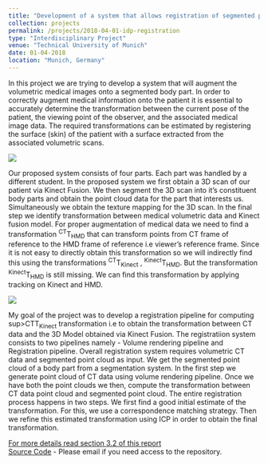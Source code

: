 ```yaml
---
title: "Development of a system that allows registration of segmented point cloud to patient CT data and provide augmentations"
collection: projects
permalink: /projects/2018-04-01-idp-registration
type: "Interdisciplinary Project"
venue: "Technical University of Munich"
date: 01-04-2018
location: "Munich, Germany"
---
```



In this project we are trying to develop a system that will augment the volumetric medical images onto a segmented body part. In order to correctly augment medical information onto the patient it is essential to accurately determine the transformation between the current pose of the patient, the viewing point of the observer, and the associated medical image data. The required transformations can be estimated by registering the surface (skin) of the patient with a surface extracted from the associated volumetric scans.

![](https://dugarsumit.github.io/images/idp-overall-flow.png)

Our proposed system consists of four parts. Each part was handled by a different student. In the proposed system we first obtain a 3D scan of our patient via Kinect Fusion. We then segment the 3D scan into it’s constituent body parts and obtain the point cloud data for the part that interests us. Simultaneously we obtain the texture mapping for the 3D scan. In the final step we identify transformation between medical volumetric data and Kinect fusion model. For proper augmentation of medical data we need to find a transformation <sup>CT</sup>T<sub>HMD</sub> that can transform points from CT frame of reference to the HMD frame of reference i.e viewer’s reference frame. Since it is not easy to directly obtain this transformation so we will indirectly find this using the transformations <sup>CT</sup>T<sub>Kinect</sub> , <sup>Kinect</sup>T<sub>HMD</sub>.  But the transformation
<sup>Kinect</sup>T<sub>HMD</sub> is still missing. We can find this transformation by applying tracking
on Kinect and HMD.

![](https://dugarsumit.github.io/images/idp-registration-flow.png)

My goal of the project was to develop a registration pipeline for computing sup>CT</sup>T<sub>Kinect</sub> transformation i.e to obtain the transformation between CT data and the 3D Model obtained via Kinect Fusion. The registratiion system consists to two pipelines namely - Volume rendering pipeline and Registration pipeline. Overall registration system requires volumetric CT data and segmented point cloud as input. We get the segmented point cloud of a body part from a segmentation system. In the first step we generate point cloud of CT data using volume rendering pipeline. Once we have
both the point clouds we then, compute the transformation between CT data point cloud and segmented point cloud. The entire registration process happens in two steps. We first find a good initial
estimate of the transformation. For this, we use a correspondence matching strategy. Then we refine this estimated transformation using ICP in order to obtain the final transformation.


[For more details read section 3.2 of this report](https://dugarsumit.github.io/files/idp-report.pdf)  
[Source Code](https://gitlab.lrz.de/ga87yiq/mart/tree/master/registration) - Please email if you need access to the repository.